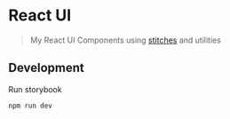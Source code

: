 # React UI

> My React UI Components using [stitches] and utilities

## Development

Run storybook

```bash
npm run dev
```

[stitches]: https://stitches.dev
